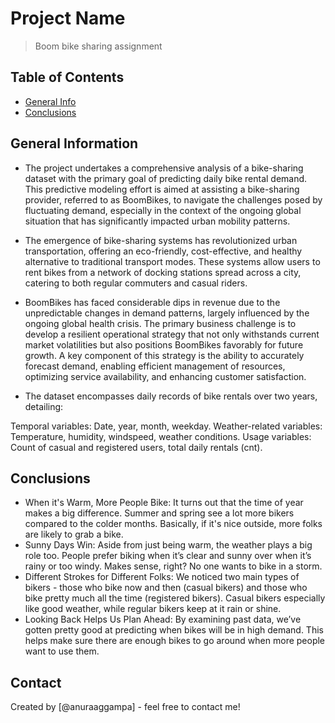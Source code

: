 # Project Name
> Boom bike sharing assignment


## Table of Contents
* [General Info](#general-information)
* [Conclusions](#conclusions)

<!-- You can include any other section that is pertinent to your problem -->

## General Information
- The project undertakes a comprehensive analysis of a bike-sharing dataset with the primary goal of predicting daily bike rental demand. This predictive modeling effort is aimed at assisting a bike-sharing provider, referred to as BoomBikes, to navigate the challenges posed by fluctuating demand, especially in the context of the ongoing global situation that has significantly impacted urban mobility patterns.
- The emergence of bike-sharing systems has revolutionized urban transportation, offering an eco-friendly, cost-effective, and healthy alternative to traditional transport modes. These systems allow users to rent bikes from a network of docking stations spread across a city, catering to both regular commuters and casual riders.
- BoomBikes has faced considerable dips in revenue due to the unpredictable changes in demand patterns, largely influenced by the ongoing global health crisis. The primary business challenge is to develop a resilient operational strategy that not only withstands current market volatilities but also positions BoomBikes favorably for future growth. A key component of this strategy is the ability to accurately forecast demand, enabling efficient management of resources, optimizing service availability, and enhancing customer satisfaction.


- The dataset encompasses daily records of bike rentals over two years, detailing:

Temporal variables: Date, year, month, weekday.
Weather-related variables: Temperature, humidity, windspeed, weather conditions.
Usage variables: Count of casual and registered users, total daily rentals (cnt).

<!-- You don't have to answer all the questions - just the ones relevant to your project. -->

## Conclusions
- When it's Warm, More People Bike: It turns out that the time of year makes a big difference. Summer and spring see a lot more bikers compared to the colder months. Basically, if it's nice outside, more folks are likely to grab a bike.
- Sunny Days Win: Aside from just being warm, the weather plays a big role too. People prefer biking when it’s clear and sunny over when it’s rainy or too windy. Makes sense, right? No one wants to bike in a storm.
- Different Strokes for Different Folks: We noticed two main types of bikers - those who bike now and then (casual bikers) and those who bike pretty much all the time (registered bikers). Casual bikers especially like good weather, while regular bikers keep at it rain or shine.
- Looking Back Helps Us Plan Ahead: By examining past data, we’ve gotten pretty good at predicting when bikes will be in high demand. This helps make sure there are enough bikes to go around when more people want to use them.

<!-- You don't have to answer all the questions - just the ones relevant to your project. -->




<!-- As the libraries versions keep on changing, it is recommended to mention the version of library used in this project -->



## Contact
Created by [@anuraaggampa] - feel free to contact me!


<!-- Optional -->
<!-- ## License -->
<!-- This project is open source and available under the [... License](). -->

<!-- You don't have to include all sections - just the one's relevant to your project -->
